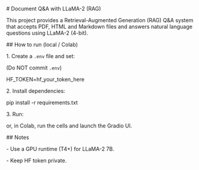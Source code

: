 \# Document Q\&A with LLaMA-2 (RAG)



This project provides a Retrieval-Augmented Generation (RAG) Q\&A system that accepts PDF, HTML and Markdown files and answers natural language questions using LLaMA-2 (4-bit).



\## How to run (local / Colab)



1\. Create a `.env` file and set:

(Do NOT commit `.env`)

HF\_TOKEN=hf\_your\_token\_here



2\. Install dependencies:

pip install -r requirements.txt



3\. Run:

or, in Colab, run the cells and launch the Gradio UI.



\## Notes

\- Use a GPU runtime (T4+) for LLaMA-2 7B.

\- Keep HF token private.



